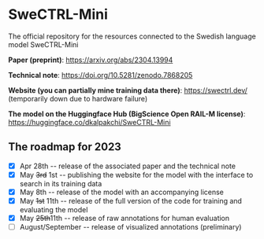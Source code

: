# SweCTRL-Mini
The official repository for the resources connected to the Swedish language model SweCTRL-Mini

**Paper (preprint)**: https://arxiv.org/abs/2304.13994

**Technical note**: https://doi.org/10.5281/zenodo.7868205

**Website (you can partially mine training data there)**: https://swectrl.dev/  (temporarily down due to hardware failure)

**The model on the Huggingface Hub (BigScience Open RAIL-M license)**: https://huggingface.co/dkalpakchi/SweCTRL-Mini

## The roadmap for 2023
- [x] Apr 28th -- release of the associated paper and the technical note
- [x] May ~~3rd~~ 1st -- publishing the website for the model with the interface to search in its training data
- [x] May 8th -- release of the model with an accompanying license
- [x] May ~~1st~~ 11th -- release of the full version of the code for training and evaluating the model
- [x] May ~~25th~~11th -- release of raw annotations for human evaluation
- [ ] August/September -- release of visualized annotations (preliminary)
